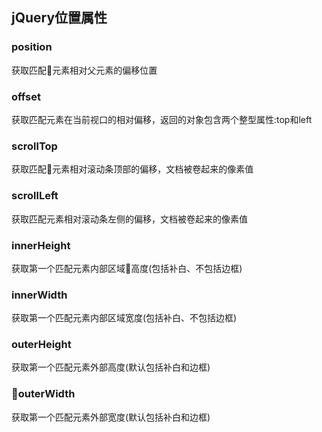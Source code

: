 ## jQuery位置属性
### position
获取匹配元素相对父元素的偏移位置

### offset
获取匹配元素在当前视口的相对偏移，返回的对象包含两个整型属性:top和left

### scrollTop
获取匹配元素相对滚动条顶部的偏移，文档被卷起来的像素值

### scrollLeft
获取匹配元素相对滚动条左侧的偏移，文档被卷起来的像素值

### innerHeight
获取第一个匹配元素内部区域高度(包括补白、不包括边框)


### innerWidth
获取第一个匹配元素内部区域宽度(包括补白、不包括边框)


### outerHeight
获取第一个匹配元素外部高度(默认包括补白和边框)

### outerWidth
获取第一个匹配元素外部宽度(默认包括补白和边框)
